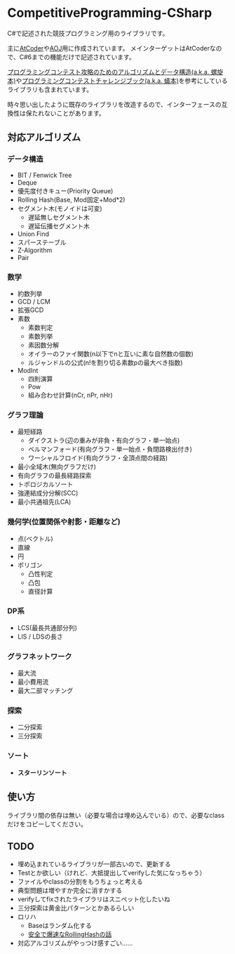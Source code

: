 # CompetitiveProgramming-CSharp
C#で記述された競技プログラミング用のライブラリです。

主に[AtCoder](https://atcoder.jp)や[AOJ](https://onlinejudge.u-aizu.ac.jp/home)用に作成されています。
メインターゲットはAtCoderなので、C#6までの機能だけで記述されています。

[プログラミングコンテスト攻略のためのアルゴリズムとデータ構造(a.k.a. 螺旋本)](https://www.amazon.co.jp/dp/B00U5MVXZO)や[プログラミングコンテストチャレンジブック(a.k.a. 蟻本)](https://www.amazon.co.jp/dp/B00CY9256C)を参考にしているライブラリも含まれています。

時々思い出したように既存のライブラリを改造するので、インターフェースの互換性は保たれないことがあります。


## 対応アルゴリズム
### データ構造
- BIT / Fenwick Tree
- Deque
- 優先度付きキュー(Priority Queue)
- Rolling Hash(Base, Mod固定+Mod*2)
- セグメント木(モノイドは可変)
  - 遅延無しセグメント木
  - 遅延伝播セグメント木
- Union Find
- スパーステーブル
- Z-Algorithm
- Pair


### 数学
- 約数列挙
- GCD / LCM
- 拡張GCD
- 素数
  - 素数判定
  - 素数列挙
  - 素因数分解
  - オイラーのファイ関数(n以下でnと互いに素な自然数の個数)
  - ルジャンドルの公式(n!を割り切る素数pの最大べき指数)
- ModInt
  - 四則演算
  - Pow
  - 組み合わせ計算(nCr, nPr, nHr)

### グラフ理論
- 最短経路
  - ダイクストラ(辺の重みが非負・有向グラフ・単一始点)
  - ベルマンフォード(有向グラフ・単一始点・負閉路検出付き)
  - ワーシャルフロイド(有向グラフ・全頂点間の経路)
- 最小全域木(無向グラフだけ)
- 有向グラフの最長経路探索
- トポロジカルソート
- 強連結成分分解(SCC)
- 最小共通祖先(LCA)


### 幾何学(位置関係や射影・距離など)
- 点(ベクトル)
- 直線
- 円
- ポリゴン
  - 凸性判定
  - 凸包
  - 直径計算


### DP系
- LCS(最長共通部分列)
- LIS / LDSの長さ


### グラフネットワーク
- 最大流
- 最小費用流
- 最大二部マッチング

### 探索
- 二分探索
- 三分探索

### ソート
- **スターリンソート**


## 使い方
ライブラリ間の依存は無い（必要な場合は埋め込んでいる）ので、必要なclassだけをコピーしてください。

## TODO
- 埋め込まれているライブラリが一部古いので、更新する
- Testとか欲しい（けれど、大抵提出してverifyした気になっちゃう）
- ファイルやclassの分割をもうちょっと考える
- 典型問題は増やすか完全に消すかする
- verifyしてfixされたライブラリはスニペット化したいね
- 三分探索は黄金比パターンとかあるらしい
- ロリハ
  - Baseはランダム化する
  - [安全で爆速なRollingHashの話](https://qiita.com/keymoon/items/11fac5627672a6d6a9f6)
- 対応アルゴリズムがやっつけ感すごい……


